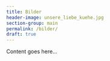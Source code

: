 ```yaml
---
title: Bilder
header-image: unsere_liebe_kuehe.jpg
section-group: main
permalink: /bilder/
draft: true
---
```


Content goes here...
